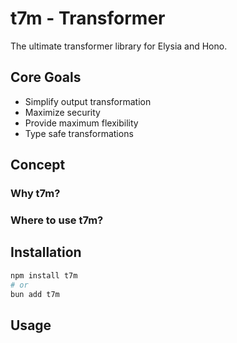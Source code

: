 # t7m - Transformer

The ultimate transformer library for Elysia and Hono.

## Core Goals

- Simplify output transformation
- Maximize security
- Provide maximum flexibility
- Type safe transformations

## Concept

### Why t7m?

### Where to use t7m?

## Installation

```bash
npm install t7m
# or
bun add t7m
```

## Usage

```typescript

```
